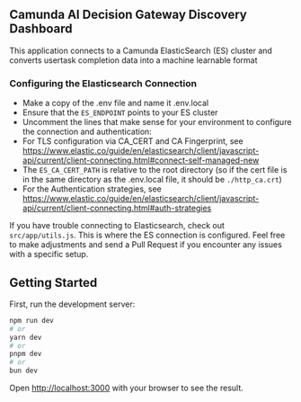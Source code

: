 ## Camunda AI Decision Gateway Discovery Dashboard

This application connects to a Camunda ElasticSearch (ES) cluster and converts usertask completion data into a machine learnable format

### Configuring the Elasticsearch Connection

- Make a copy of the .env file and name it .env.local
- Ensure that the `ES_ENDPOINT` points to your ES cluster
- Uncomment the lines that make sense for your environment to configure the connection and authentication:
- For TLS configuration via CA_CERT and CA Fingerprint, see https://www.elastic.co/guide/en/elasticsearch/client/javascript-api/current/client-connecting.html#connect-self-managed-new
- The `ES_CA_CERT_PATH` is relative to the root directory (so if the cert file is in the same directory as the .env.local file, it should be `./http_ca.crt`)
- For the Authentication strategies, see https://www.elastic.co/guide/en/elasticsearch/client/javascript-api/current/client-connecting.html#auth-strategies

If you have trouble connecting to Elasticsearch, check out `src/app/utils.js`. This is where the ES connection is configured. Feel free to make adjustments and send a Pull Request if you encounter any issues with a specific setup.

## Getting Started

First, run the development server:

```bash
npm run dev
# or
yarn dev
# or
pnpm dev
# or
bun dev
```

Open [http://localhost:3000](http://localhost:3000) with your browser to see the result.
